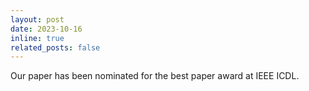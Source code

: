 ```yaml
---
layout: post
date: 2023-10-16
inline: true
related_posts: false
---
```


Our paper has been nominated for the best paper award at IEEE ICDL.

